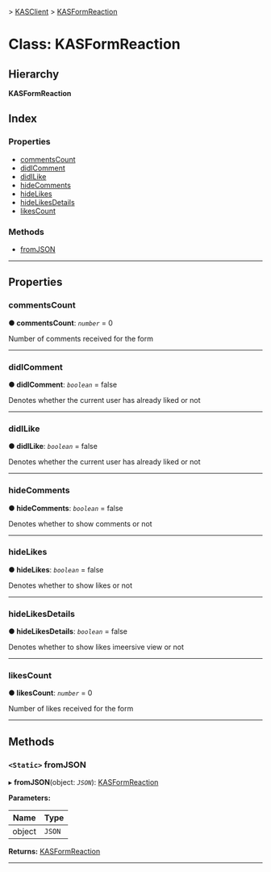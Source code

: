 [](../README.md) > [KASClient](../modules/kasclient.md) > [KASFormReaction](../classes/kasclient.kasformreaction.md)

# Class: KASFormReaction

## Hierarchy

**KASFormReaction**

## Index

### Properties

* [commentsCount](kasclient.kasformreaction.md#commentscount)
* [didIComment](kasclient.kasformreaction.md#didicomment)
* [didILike](kasclient.kasformreaction.md#didilike)
* [hideComments](kasclient.kasformreaction.md#hidecomments)
* [hideLikes](kasclient.kasformreaction.md#hidelikes)
* [hideLikesDetails](kasclient.kasformreaction.md#hidelikesdetails)
* [likesCount](kasclient.kasformreaction.md#likescount)

### Methods

* [fromJSON](kasclient.kasformreaction.md#fromjson)

---

## Properties

<a id="commentscount"></a>

###  commentsCount

**● commentsCount**: *`number`* = 0

Number of comments received for the form

___

<a id="didicomment"></a>

###  didIComment

**● didIComment**: *`boolean`* = false

Denotes whether the current user has already liked or not

___

<a id="didilike"></a>

###  didILike

**● didILike**: *`boolean`* = false

Denotes whether the current user has already liked or not

___

<a id="hidecomments"></a>

###  hideComments

**● hideComments**: *`boolean`* = false

Denotes whether to show comments or not

___

<a id="hidelikes"></a>

###  hideLikes

**● hideLikes**: *`boolean`* = false

Denotes whether to show likes or not

___

<a id="hidelikesdetails"></a>

###  hideLikesDetails

**● hideLikesDetails**: *`boolean`* = false

Denotes whether to show likes imeersive view or not

___

<a id="likescount"></a>

###  likesCount

**● likesCount**: *`number`* = 0

Number of likes received for the form

___

## Methods

<a id="fromjson"></a>

### `<Static>` fromJSON

▸ **fromJSON**(object: *`JSON`*): [KASFormReaction](kasclient.kasformreaction.md)

**Parameters:**

| Name | Type |
| ------ | ------ |
| object | `JSON` |

**Returns:** [KASFormReaction](kasclient.kasformreaction.md)

___

